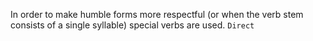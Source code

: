 In order to make humble forms more respectful (or when the verb stem consists of a single syllable) special verbs are used. `Direct`